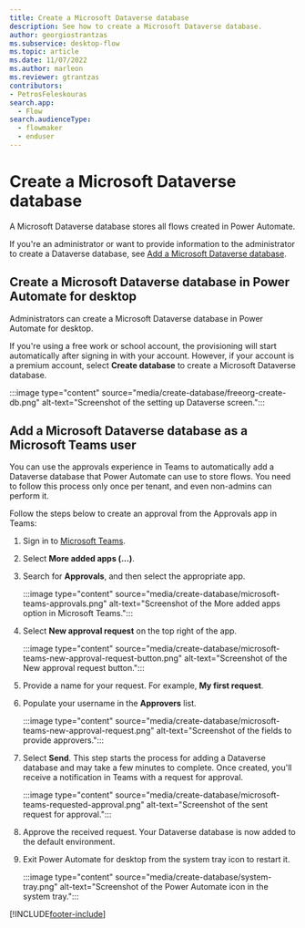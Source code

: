 ```yaml
---
title: Create a Microsoft Dataverse database
description: See how to create a Microsoft Dataverse database.
author: georgiostrantzas
ms.subservice: desktop-flow
ms.topic: article
ms.date: 11/07/2022
ms.author: marleon
ms.reviewer: gtrantzas
contributors:
- PetrosFeleskouras
search.app: 
  - Flow 
search.audienceType: 
  - flowmaker
  - enduser
---
```


# Create a Microsoft Dataverse database

A Microsoft Dataverse database stores all flows created in Power Automate.

If you're an administrator or want to provide information to the administrator to create a Dataverse database, see [Add a Microsoft Dataverse database](/power-platform/admin/create-database).

## Create a Microsoft Dataverse database in Power Automate for desktop

Administrators can create a Microsoft Dataverse database in Power Automate for desktop.

If you're using a free work or school account, the provisioning will start automatically after signing in with your account. However, if your account is a premium account, select **Create database** to create a Microsoft Dataverse database.

:::image type="content" source="media/create-database/freeorg-create-db.png" alt-text="Screenshot of the setting up Dataverse screen.":::

## Add a Microsoft Dataverse database as a Microsoft Teams user

You can use the approvals experience in Teams to automatically add a Dataverse database that Power Automate can use to store flows. You need to follow this process only once per tenant, and even non-admins can perform it.

Follow the steps below to create an approval from the Approvals app in Teams:

1. Sign in to [Microsoft Teams](https://teams.microsoft.com/).

1. Select **More added apps (...)**.

1. Search for **Approvals**, and then select the appropriate app.

    :::image type="content" source="media/create-database/microsoft-teams-approvals.png" alt-text="Screenshot of the More added apps option in Microsoft Teams.":::

1. Select **New approval request** on the top right of the app.

   :::image type="content" source="media/create-database/microsoft-teams-new-approval-request-button.png" alt-text="Screenshot of the New approval request button.":::

1. Provide a name for your request.
   For example, **My first request**.

1. Populate your username in the **Approvers** list.

   :::image type="content" source="media/create-database/microsoft-teams-new-approval-request.png" alt-text="Screenshot of the fields to provide approvers.":::

1. Select **Send**. This step starts the process for adding a Dataverse database and may take a few minutes to complete. Once created, you'll receive a notification in Teams with a request for approval.

   :::image type="content" source="media/create-database/microsoft-teams-requested-approval.png" alt-text="Screenshot of the sent request for approval.":::

1. Approve the received request. Your Dataverse database is now added to the default environment.

1. Exit Power Automate for desktop from the system tray icon to restart it.

   :::image type="content" source="media/create-database/system-tray.png" alt-text="Screenshot of the Power Automate icon in the system tray.":::

[!INCLUDE[footer-include](../includes/footer-banner.md)]
